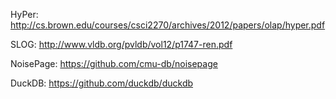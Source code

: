 HyPer: http://cs.brown.edu/courses/csci2270/archives/2012/papers/olap/hyper.pdf

SLOG: http://www.vldb.org/pvldb/vol12/p1747-ren.pdf

NoisePage: https://github.com/cmu-db/noisepage

DuckDB: https://github.com/duckdb/duckdb